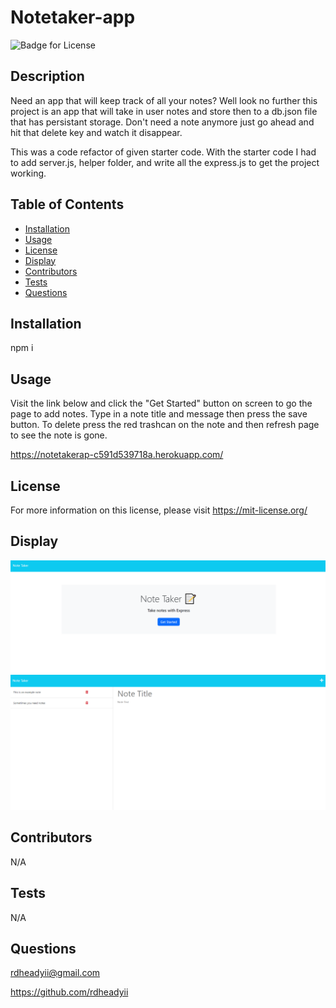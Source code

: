 # Notetaker-app
  ![Badge for License](https://shields.io/badge/license-MIT-blue.svg)

## Description

Need an app that will keep track of all your notes? Well look no further this project is an app that will take in user notes and store then to a db.json file that has persistant storage. Don't need a note anymore just go ahead and hit that delete key and watch it disappear.

This was a code refactor of given starter code. With the starter code I had to add server.js, helper folder, and write all the express.js to get the project working.

## Table of Contents
* [Installation](#installation)
* [Usage](#usage)
* [License](#license)
* [Display](#display)
* [Contributors](#contributors)
* [Tests](#tests)
* [Questions](#questions)

## Installation
npm i

## Usage
Visit the link below and click the "Get Started" button on screen to go the page to add notes. Type in a note title and message then press the save button. To delete press the red trashcan on the note and then refresh page to see the note is gone.

https://notetakerap-c591d539718a.herokuapp.com/

## License
For more information on this license, please visit https://mit-license.org/

## Display
![Display of what homepage looks like](./images/screenshot-home.PNG)
![Display of what notes page looks like](./images/screenshot-notes.PNG)


## Contributors
N/A

## Tests
N/A

## Questions
rdheadyii@gmail.com

https://github.com/rdheadyii
